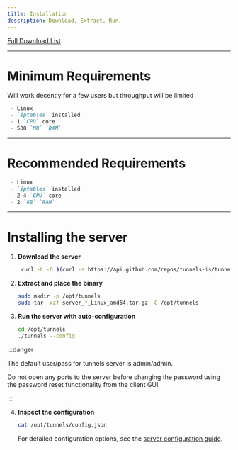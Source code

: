 ```yaml
---
title: Installation
description: Download, Extract, Run.
---
```


[Full Download List](https://github.com/tunnels-is/tunnels/releases)

---

# Minimum Requirements
 Will work decently for a few users but throughput will be limited
```md
 - Linux
 - `iptables` installed
 - 1 `CPU` core
 - 500 `MB` `RAM`
```

---

# Recommended Requirements
```md
 - Linux
 - `iptables` installed
 - 2-4 `CPU` core
 - 2 `GB` `RAM`
```

---

# Installing the server

1. **Download the server**
   ```bash
    curl -L -O $(curl -s https://api.github.com/repos/tunnels-is/tunnels/releases/latest | grep 'browser_download_url' | grep 'server_.*_Linux_amd64.tar.gz' | cut -d '"' -f 4)
   ```

2. **Extract and place the binary**
   ```bash
   sudo mkdir -p /opt/tunnels
   sudo tar -xzf server_*_Linux_amd64.tar.gz -C /opt/tunnels
   ```

3. **Run the server with auto-configuration**
   ```bash
   cd /opt/tunnels
   ./tunnels --config
   ```

:::danger

The default user/pass for tunnels server is admin/admin.

Do not open any ports to the server before changing the password using the password reset functionality from the client GUI

:::

4. **Inspect the configuration**
   ```bash
   cat /opt/tunnels/config.json
   ```
   For detailed configuration options, see the [server configuration guide](/docs/server/config).
